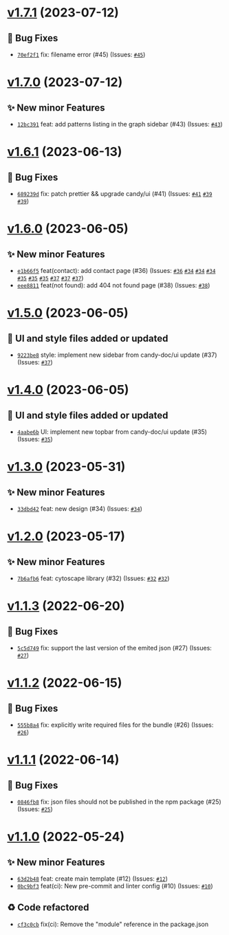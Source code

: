 # [v1.7.1](https://github.com/Candy-Doc/candy-board/compare/v1.7.0...v1.7.1) (2023-07-12)

## 🐛 Bug Fixes
- [`70ef2f1`](https://github.com/Candy-Doc/candy-board/commit/70ef2f1)  fix: filename error (#45) (Issues: [`#45`](https://github.com/Candy-Doc/candy-board/issues/45))

# [v1.7.0](https://github.com/Candy-Doc/candy-board/compare/v1.6.1...v1.7.0) (2023-07-12)

## ✨ New minor Features
- [`12bc391`](https://github.com/Candy-Doc/candy-board/commit/12bc391)  feat: add patterns listing in the graph sidebar (#43) (Issues: [`#43`](https://github.com/Candy-Doc/candy-board/issues/43))

# [v1.6.1](https://github.com/Candy-Doc/candy-board/compare/v1.6.0...v1.6.1) (2023-06-13)

## 🐛 Bug Fixes
- [`689239d`](https://github.com/Candy-Doc/candy-board/commit/689239d)  fix: patch prettier &amp;&amp; upgrade candy/ui (#41) (Issues: [`#41`](https://github.com/Candy-Doc/candy-board/issues/41) [`#39`](https://github.com/Candy-Doc/candy-board/issues/39) [`#39`](https://github.com/Candy-Doc/candy-board/issues/39))

# [v1.6.0](https://github.com/Candy-Doc/candy-board/compare/v1.5.0...v1.6.0) (2023-06-05)

## ✨ New minor Features
- [`e1b66f5`](https://github.com/Candy-Doc/candy-board/commit/e1b66f5)  feat(contact): add contact page (#36) (Issues: [`#36`](https://github.com/Candy-Doc/candy-board/issues/36) [`#34`](https://github.com/Candy-Doc/candy-board/issues/34) [`#34`](https://github.com/Candy-Doc/candy-board/issues/34) [`#34`](https://github.com/Candy-Doc/candy-board/issues/34) [`#35`](https://github.com/Candy-Doc/candy-board/issues/35) [`#35`](https://github.com/Candy-Doc/candy-board/issues/35) [`#35`](https://github.com/Candy-Doc/candy-board/issues/35) [`#37`](https://github.com/Candy-Doc/candy-board/issues/37) [`#37`](https://github.com/Candy-Doc/candy-board/issues/37) [`#37`](https://github.com/Candy-Doc/candy-board/issues/37))
- [`eee8811`](https://github.com/Candy-Doc/candy-board/commit/eee8811)  feat(not found): add 404 not found page (#38) (Issues: [`#38`](https://github.com/Candy-Doc/candy-board/issues/38))

# [v1.5.0](https://github.com/Candy-Doc/candy-board/compare/v1.4.0...v1.5.0) (2023-06-05)

## 💄 UI and style files added or updated
- [`9223be8`](https://github.com/Candy-Doc/candy-board/commit/9223be8)  style: implement new sidebar from candy-doc/ui update (#37) (Issues: [`#37`](https://github.com/Candy-Doc/candy-board/issues/37))

# [v1.4.0](https://github.com/Candy-Doc/candy-board/compare/v1.3.0...v1.4.0) (2023-06-05)

## 💄 UI and style files added or updated
- [`4aabe6b`](https://github.com/Candy-Doc/candy-board/commit/4aabe6b)  UI: implement new topbar from candy-doc/ui update (#35) (Issues: [`#35`](https://github.com/Candy-Doc/candy-board/issues/35))

# [v1.3.0](https://github.com/Candy-Doc/candy-board/compare/v1.2.0...v1.3.0) (2023-05-31)

## ✨ New minor Features
- [`33dbd42`](https://github.com/Candy-Doc/candy-board/commit/33dbd42)  feat: new design (#34) (Issues: [`#34`](https://github.com/Candy-Doc/candy-board/issues/34))

# [v1.2.0](https://github.com/Candy-Doc/candy-board/compare/v1.1.3...v1.2.0) (2023-05-17)

## ✨ New minor Features
- [`7b6afb6`](https://github.com/Candy-Doc/candy-board/commit/7b6afb6)  feat: cytoscape library (#32) (Issues: [`#32`](https://github.com/Candy-Doc/candy-board/issues/32) [`#32`](https://github.com/Candy-Doc/candy-board/issues/32))

# [v1.1.3](https://github.com/Candy-Doc/candy-board/compare/v1.1.2...v1.1.3) (2022-06-20)

## 🐛 Bug Fixes
- [`5c5d749`](https://github.com/Candy-Doc/candy-board/commit/5c5d749)  fix: support the last version of the emited json (#27) (Issues: [`#27`](https://github.com/Candy-Doc/candy-board/issues/27))

# [v1.1.2](https://github.com/Candy-Doc/candy-board/compare/v1.1.1...v1.1.2) (2022-06-15)

## 🐛 Bug Fixes
- [`555b8a4`](https://github.com/Candy-Doc/candy-board/commit/555b8a4)  fix: explicitly write required files for the bundle (#26) (Issues: [`#26`](https://github.com/Candy-Doc/candy-board/issues/26))

# [v1.1.1](https://github.com/Candy-Doc/candy-board/compare/v1.1.0...v1.1.1) (2022-06-14)

## 🐛 Bug Fixes
- [`0846fb8`](https://github.com/Candy-Doc/candy-board/commit/0846fb8)  fix: json files should not be published in the npm package (#25) (Issues: [`#25`](https://github.com/Candy-Doc/candy-board/issues/25))

# [v1.1.0](https://github.com/Candy-Doc/candy-board/compare/v1.0.1...v1.1.0) (2022-05-24)

## ✨ New minor Features
- [`63d2b48`](https://github.com/Candy-Doc/candy-board/commit/63d2b48)  feat: create main template (#12) (Issues: [`#12`](https://github.com/Candy-Doc/candy-board/issues/12))
- [`0bc9bf3`](https://github.com/Candy-Doc/candy-board/commit/0bc9bf3)  feat(ci): New pre-commit and linter config (#10) (Issues: [`#10`](https://github.com/Candy-Doc/candy-board/issues/10))

## ♻ Code refactored
- [`cf3c0cb`](https://github.com/Candy-Doc/candy-board/commit/cf3c0cb)  fix(ci): Remove the &quot;module&quot; reference in the package.json
